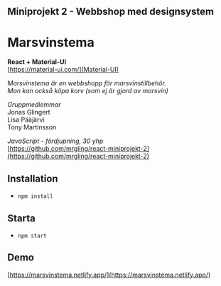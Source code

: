 ## Miniprojekt 2 - Webbshop med designsystem

# Marsvinstema

**React + Material-UI**  
[https://material-ui.com/](Material-UI)

*Marsvinstema är en webbshopp för marsvinstillbehör.  
Man kan också köpa korv (som ej är gjord av marsvin)*

*Gruppmedlemmar*  
Jonas Glingert  
Lisa Pääjärvi  
Tony Martinsson

*JavaScript - fördjupning, 30 yhp*  
[https://github.com/mrgling/react-miniprojekt-2](https://github.com/mrgling/react-miniprojekt-2)

## Installation

* `npm install`

## Starta

* `npm start`   

## Demo
[https://marsvinstema.netlify.app/](https://marsvinstema.netlify.app/)
